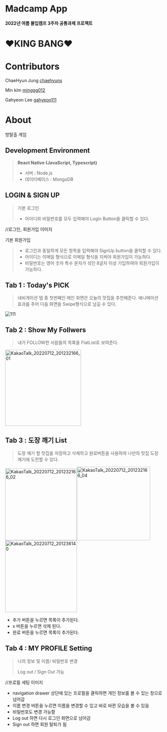 # Madcamp App
**2022년 여름 몰입캠프 3주차 공통과제 프로젝트**





#  ♥️KING BANG♥️

# Contributors
ChaeHyun Jung
[chaehyuns][chaehyuns link]

[chaehyuns link]: https://github.com/chaehyuns

Min kim
[minggg012][minggg012 link]

[minggg012 link]: https://github.com/minggg012

Gahyeon Lee
[gahyeon111][gahyeon111 link]

[gahyeon111 link]: https://github.com/gahyeon111



# About
방탈출 게임
 
 
 

## Development Environment

> **React Native (JavaScript, Typescript)**
>
>  * 서버 : Node.js
>  * 데이터베이스 : MongoDB
>  

## LOGIN & SIGN UP 

> 기본 로그인
> * 아이디와 비밀번호를 모두 입력해야 Login Button을 클릭할 수 있다.


//로그인, 회원가입 이미지

기본 회원가입
>* 로그인과 동일하게 모든 항목을 입력해야 SignUp button을 클릭할 수 있다.
>* 아이디는 이메일 형식으로 이메일 형식을 지켜야 회원가입이 가능하다.
>* 비밀번호는 영어 숫자 특수 문자가 섞인 8글자 이상 기입하여야 회원가입이 가능하다.
>




## Tab 1 : Today's PICK

> 네비게이션 탭 중 첫번째인 메인 화면은 오늘의 맛집을 추천해준다.
> 애니메이션 효과를 주어 다음 화면을 Swipe형식으로 넘길 수 있다.
> 

![111](https://user-images.githubusercontent.com/80222352/178474791-3b8b17b4-ad94-4239-b77f-fa333639080c.gif)



## Tab 2 : Show My Follwers  

 
> 내가 FOLLOW한 사람들의 목록을 FlatList로 보여준다.

<img width="243" alt="KakaoTalk_20220712_201232166_01" src="https://user-images.githubusercontent.com/80222352/178477409-57ec2ab7-8904-42f5-93c2-3d0caaba6833.png">



## Tab 3 : 도장 깨기 List  

> 도장 깨기 할 맛집을 저장하고 삭제하고 완료버튼을 사용하여 나만의 맛집 도장 깨기에 도전할 수 있다. 

<img width="230" alt="KakaoTalk_20220712_201232166_02" src="https://user-images.githubusercontent.com/80222352/178477411-b44bf56e-c4bb-48a2-8bbe-74ce973645f8.png"><img width="235" alt="KakaoTalk_20220712_201232166_04" src="https://user-images.githubusercontent.com/80222352/178477416-175348f9-ef54-41f3-be54-5850a0378902.png"><img width="230" alt="KakaoTalk_20220712_201236140" src="https://user-images.githubusercontent.com/80222352/178477421-2d8e17f0-5324-481d-a6ba-36df9598165a.png">

- 추가 버튼을 누르면 목록이 추가된다.
- x 버튼을 누르면 삭제 된다.
- 완료 버튼을 누르면 목록이 추가된다.



## Tab 4 : MY PROFILE Setting

> 나의 정보 및 이름/ 비밀번호 변경 
> 
> Log out / Sign Out 가능  

//프로필 세팅 이미지

- navigation drawer 상단에 있는 프로필을 클릭하면 개인 정보를 볼 수 있는 창으로 넘어감
- 이름 변경 버튼을 누르면 이름을 변경할 수 있고 바로 바뀐 모습을 볼 수 있음
- 비밀번호도 변경 가능함 
- Log out 하면 다시 로그인 화면으로 넘어감
- Sign out 하면 회원 탈퇴가 됨
